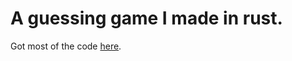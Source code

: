 # A guessing game I made in rust. 
Got most of the code [here](https://doc.rust-lang.org/book/ch02-00-guessing-game-tutorial.html).